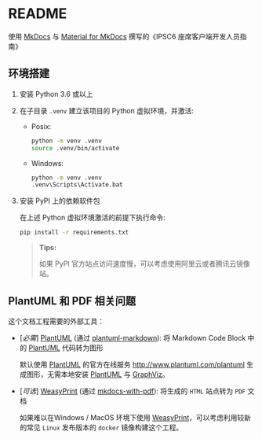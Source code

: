 # README

使用 [MkDocs][] 与 [Material for MkDocs][] 撰写的《IPSC6 座席客户端开发人员指南》

## 环境搭建

1. 安装 Python 3.6 或以上

1. 在子目录 `.venv` 建立该项目的 Python 虚拟环境，并激活:

    - Posix:

      ```bash
      python -m venv .venv
      source .venv/bin/activate
      ```

    - Windows:

      ```bat
      python -m venv .venv
      .venv\Scripts\Activate.bat
      ```

1. 安装 PyPI 上的依赖软件包

    在上述 Python 虚拟环境激活的前提下执行命令:

    ```bash
    pip install -r requirements.txt
    ```

   > **Tips:**
   >
   > 如果 PyPI 官方站点访问速度慢，可以考虑使用阿里云或者腾讯云镜像站。

## PlantUML 和 PDF 相关问题

这个文档工程需要的外部工具：

- [_必需_] [PlantUML][] (通过 [plantuml-markdown][]): 将 Markdown Code Block 中的 [PlantUML][] 代码转为图形

  默认使用 [PlantUML][] 的官方在线服务  <http://www.plantuml.com/plantuml> 生成图形，无需本地安装 [PlantUML][] 与 [GraphViz][]。

- [_可选_] [WeasyPrint][] (通过 [mkdocs-with-pdf][]): 将生成的 `HTML` 站点转为 `PDF` 文档

  如果难以在Windows / MacOS 环境下使用 [WeasyPrint][]，可以考虑利用较新的常见 `Linux` 发布版本的 `docker` 镜像构建这个工程。

[mkdocs]: https://www.mkdocs.org/ "MkDocs is a fast, simple and downright gorgeous static site generator that's geared towards building project documentation."
[material for mkdocs]: https://squidfunk.github.io/mkdocs-material/
[plantuml]: https://plantuml.com
[plantuml-markdown]: https://github.com/mikitex70/plantuml-markdown
[GraphViz]: https://graphviz.org/ "GraphViz is open source graph visualization software."
[mkdocs-with-pdf]: https://github.com/orzih/mkdocs-with-pdf
[WeasyPrint]: https://weasyprint.org/ "WeasyPrint is a smart solution helping web developers to create PDF documents."
